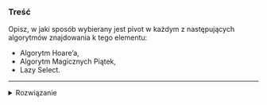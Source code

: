 ### Treść
Opisz, w jaki sposób wybierany jest pivot w każdym z następujących algorytmów znajdowania k tego elementu:
* Algorytm Hoare’a,
* Algorytm Magicznych Piątek,
* Lazy Select.

------
<details><summary>Rozwiązanie</summary>
<p>
    

